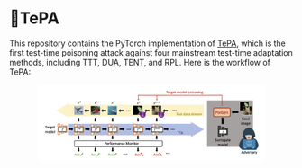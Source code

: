 # 🎃TePA

This repository contains the PyTorch implementation of [TePA](https://arxiv.org/abs/2308.08505), which is the first test-time poisoning attack against four mainstream test-time adaptation methods, including TTT, DUA, TENT, and RPL. Here is the workflow of TePA:

<div align="center">
<img width="80%" alt="The workflow of TePA" src="fig/workflow.png">
</div>

